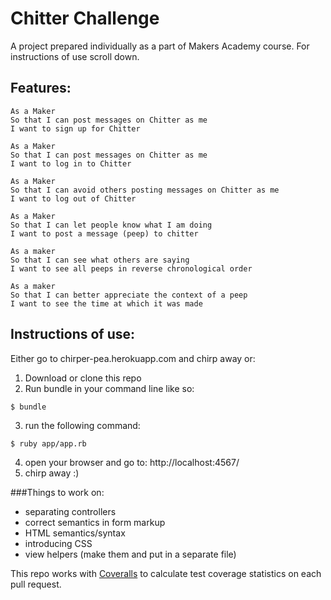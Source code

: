 Chitter Challenge
=================

A project prepared individually as a part of Makers Academy course. For instructions of use scroll down.  

Features:
-------

```
As a Maker
So that I can post messages on Chitter as me
I want to sign up for Chitter

As a Maker
So that I can post messages on Chitter as me
I want to log in to Chitter

As a Maker
So that I can avoid others posting messages on Chitter as me
I want to log out of Chitter

As a Maker
So that I can let people know what I am doing  
I want to post a message (peep) to chitter

As a maker
So that I can see what others are saying  
I want to see all peeps in reverse chronological order

As a maker
So that I can better appreciate the context of a peep
I want to see the time at which it was made
```

## Instructions of use:  

Either go to chirper-pea.herokuapp.com and chirp away or:  

1. Download or clone this repo  
2. Run bundle in your command line like so:  
```
$ bundle
```
3. run the following command:  
```
$ ruby app/app.rb
```
4. open your browser and go to: http://localhost:4567/
5. chirp away :)  

###Things to work on:
- separating controllers
- correct semantics in form markup
- HTML semantics/syntax
- introducing CSS
- view helpers (make them and put in a separate file)

This repo works with [Coveralls](https://coveralls.io/) to calculate test coverage statistics on each pull request.
